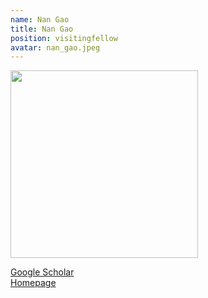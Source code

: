 ```yaml
---
name: Nan Gao
title: Nan Gao
position: visitingfellow
avatar: nan_gao.jpeg
---
```


<img width="300" src="{{site.baseurl}}/images/people/{{page.avatar}}" data-action="zoom">

<i class="fa fa-bar-chart"></i> [Google Scholar](https://scholar.google.com/citations?user=54zobvQAAAAJ&hl=en)
<br>
<i class="fa fa-home"></i> [Homepage](https://nancygao.com/)

